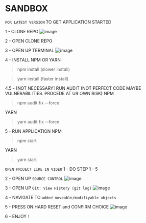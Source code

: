 # SANDBOX
 
`FOR LATEST VERSION`
TO GET APPLICATION STARTED 

1 - CLONE REPO
![image](https://user-images.githubusercontent.com/70980498/171043819-fc5a8c12-35ab-4a75-b1bc-21752e3bff3e.png)

2 - OPEN CLONE REPO

3 - OPEN UP TERMINAL
![image](https://user-images.githubusercontent.com/70980498/171044111-df243a41-64b2-4c25-b327-50e452fa6b6d.png)

4 - INSTALL NPM OR YARN
 > npm install    (slower install)
 
 > yarn install   (faster install)

4.5 - [NOT NECESSARY] RUN AUDIT (NOT PERFECT CODE MAYBE VULNERABILITIES. PROCEDE AT UR OWN RISK)
 NPM
  > npm audit fix --force
  
 YARN
  > yarn audit fix --force
  

5 - RUN APPLICATION
 NPM
  > npm start
  
 YARN
  > yarn start
  


`OPEN PROJECT LIKE IN VIDEO`
1 - DO STEP 1 - 5

2 - OPEN UP `SOURCE CONTROL`
![image](https://user-images.githubusercontent.com/70980498/171046471-7571ff04-bbf1-419b-952f-bb4927b8ad96.png)

3 - OPEN UP `Git: View History (git log)`
![image](https://user-images.githubusercontent.com/70980498/171046652-d7c65304-40d1-4250-9738-d48843a26b2b.png)

4 - NAVIGATE TO `added moveable/modifiyable objects`

5 - PRESS ON HARD RESET and CONFIRM CHOICE
![image](https://user-images.githubusercontent.com/70980498/171046886-404e9ea9-9436-4422-934b-1247b21a5665.png)

6 - ENJOY !
